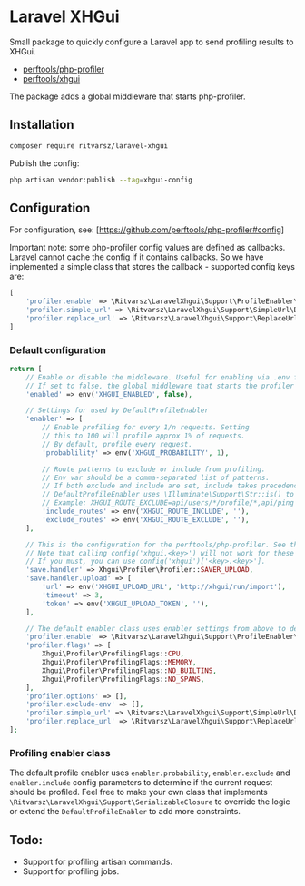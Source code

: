 # Laravel XHGui

Small package to quickly configure a Laravel app to send profiling results to XHGui.
- [perftools/php-profiler](https://github.com/perftools/php-profiler)
- [perftools/xhgui](https://github.com/perftools/xhgui)

The package adds a global middleware that starts php-profiler.

## Installation
```bash
composer require ritvarsz/laravel-xhgui
```

Publish the config:
```bash
php artisan vendor:publish --tag=xhgui-config
```

## Configuration

For configuration, see: [https://github.com/perftools/php-profiler#config]

Important note: some php-profiler config values are defined as callbacks. Laravel cannot cache the config if it contains callbacks.
So we have implemented a simple class that stores the callback - supported config keys are:
```php
[
    'profiler.enable' => \Ritvarsz\LaravelXhgui\Support\ProfileEnabler\DefaultProfileEnabler::class,
    'profiler.simple_url' => \Ritvarsz\LaravelXhgui\Support\SimpleUrl\DefaultSimpleUrl::class,
    'profiler.replace_url' => \Ritvarsz\LaravelXhgui\Support\ReplaceUrl\DefaultReplaceUrl::class,
]
```

### Default configuration
```php
return [
    // Enable or disable the middleware. Useful for enabling via .env file.
    // If set to false, the global middleware that starts the profiler will not be registered.
    'enabled' => env('XHGUI_ENABLED', false),

    // Settings for used by DefaultProfileEnabler
    'enabler' => [
        // Enable profiling for every 1/n requests. Setting 
        // this to 100 will profile approx 1% of requests.
        // By default, profile every request.
        'probablility' => env('XHGUI_PROBABILITY', 1),

        // Route patterns to exclude or include from profiling.
        // Env var should be a comma-separated list of patterns.
        // If both exclude and include are set, include takes precedence (exclude is ignored).
        // DefaultProfileEnabler uses \Illuminate\Support\Str::is() to match patterns.
        // Example: XHGUI_ROUTE_EXCLUDE=api/users/*/profile/*,api/ping
        'include_routes' => env('XHGUI_ROUTE_INCLUDE', ''),
        'exclude_routes' => env('XHGUI_ROUTE_EXCLUDE', ''),
    ],

    // This is the configuration for the perftools/php-profiler. See the README for more information.
    // Note that calling config('xhgui.<key>') will not work for these values.
    // If you must, you can use config('xhgui')['<key>.<key>'].
    'save.handler' => Xhgui\Profiler\Profiler::SAVER_UPLOAD,
    'save.handler.upload' => [
        'url' => env('XHGUI_UPLOAD_URL', 'http://xhgui/run/import'),
        'timeout' => 3,
        'token' => env('XHGUI_UPLOAD_TOKEN', ''),
    ],

    // The default enabler class uses enabler settings from above to determine if the profiler should run.
    'profiler.enable' => \Ritvarsz\LaravelXhgui\Support\ProfileEnabler\DefaultProfileEnabler::class,
    'profiler.flags' => [
        Xhgui\Profiler\ProfilingFlags::CPU,
        Xhgui\Profiler\ProfilingFlags::MEMORY,
        Xhgui\Profiler\ProfilingFlags::NO_BUILTINS,
        Xhgui\Profiler\ProfilingFlags::NO_SPANS,
    ],
    'profiler.options' => [],
    'profiler.exclude-env' => [],
    'profiler.simple_url' => \Ritvarsz\LaravelXhgui\Support\SimpleUrl\DefaultSimpleUrl::class,
    'profiler.replace_url' => \Ritvarsz\LaravelXhgui\Support\ReplaceUrl\DefaultReplaceUrl::class,
];
```

### Profiling enabler class
The default profile enabler uses `enabler.probability`, `enabler.exclude` and `enabler.include` config parameters to determine if the current request should be profiled. 
Feel free to make your own class that implements `\Ritvarsz\LaravelXhgui\Support\SerializableClosure` to override the logic or extend the `DefaultProfileEnabler` to add more constraints.

## Todo:
- Support for profiling artisan commands.
- Support for profiling jobs.
